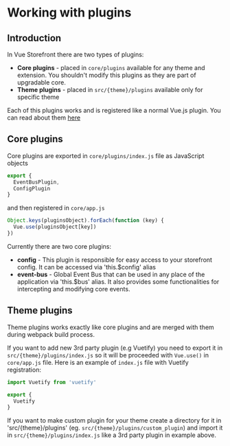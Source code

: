 # Working with plugins
## Introduction
In Vue Storefront there are two types of plugins:
* <b>Core plugins</b> - placed in `core/plugins` available for any theme and extension. You shouldn't modify this plugins as they are part of upgradable core.
* <b>Theme plugins</b> - placed in `src/{theme}/plugins` available only for specific theme

Each of this plugins works and is registered like a normal Vue.js plugin. You can read about them [here](https://vuejs.org/v2/guide/plugins.html)
## Core plugins

Core plugins are exported in `core/plugins/index.js` file as JavaScript objects 
````js
export {
  EventBusPlugin,
  ConfigPlugin
}
````
and then registered in `core/app.js`
````js
Object.keys(pluginsObject).forEach(function (key) {
  Vue.use(pluginsObject[key])
})
````

Currently there are two core plugins:
* <b>config</b> - This plugin is responsible for easy access to your storefront config. It can be accessed via 'this.$config' alias
* <b>event-bus</b> - Global Event Bus that can be used in any place of the application via 'this.$bus' alias. It also provides some functionalities for intercepting and modifying core events.

## Theme plugins

Theme plugins works exactly like core plugins and are merged with them during webpack build process. 

If you want to add new 3rd party plugin (e.g Vuetify) you need to export it in `src/{theme}/plugins/index.js` so it will be proceeded with `Vue.use()` in `core/app.js` file. Here is an example of `index.js` file with Vuetify registration:

````js
import Vuetify from 'vuetify'

export {
  Vuetify
}
 ````
 
 If you want to make custom plugin for your theme create a directory for it in 'src/{theme}/plugins' (eg. `src/{theme}/plugins/custom_plugin`) and import it in `src/{theme}/plugins/index.js` like a 3rd party plugin in example above.
